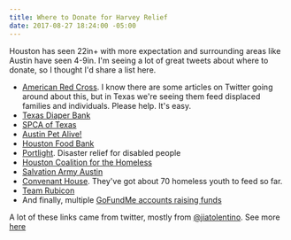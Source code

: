 ```yaml
---
title: Where to Donate for Harvey Relief
date: 2017-08-27 18:24:00 -05:00
---
```


Houston has seen 22in+ with more expectation and surrounding areas like Austin have seen 4-9in. I'm seeing a lot of great tweets about where to donate, so I thought I'd share a list here. 

- [American Red Cross](https://www.redcross.org/donate/hurricane-harvey?campname=Harvey&campmedium=aspot). I know there are some articles on Twitter going around about this, but in Texas we're seeing them feed displaced families and individuals. Please help. It's easy.
- [Texas Diaper Bank](texasdiaperbank.org/)
- [SPCA of Texas](http://spca.org/give)
- [Austin Pet Alive!](https://www.austinpetsalive.org/hurricane-harvey-evacuations/)
- [Houston Food Bank](http://www.houstonfoodbank.org/donate/donate-money/)
- [Portlight](http://portlight.org). Disaster relief for disabled people
- [Houston Coalition for the Homeless](https://www.homelesshouston.org/take-action/donate/)
- [Salvation Army Austin](https://give.salvationarmyusa.org/site/Donation2;jsessionid=00000000.app340b?df_id=27651&mfc_pref=T&27651.donation=form1&NONCE_TOKEN=09144B4DDAFD7687A8B0C5937B421EC6)
- [Convenant House](https://www.covenanthouse.org/donation-options/donate-now). They've got about 70 homeless youth to feed so far.
- [Team Rubicon](https://teamrubiconusa.org/)
- And finally, multiple [GoFundMe accounts raising funds](https://www.gofundme.com/hurricaneharvey)


A lot of these links came from twitter, mostly from [@jiatolentino](https://twitter.com/jiatolentino/status/901851531577884674). See more [here](https://medium.com/@Celeste_pewter/how-to-help-the-victims-of-hurricane-harvey-f876ae7e7ed)

